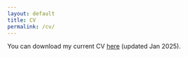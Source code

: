 ```yaml
---
layout: default
title: CV
permalink: /cv/
---
```


You can download my current CV <a target="_blank" href="/assets/files/cv.pdf">here</a> (updated Jan 2025).